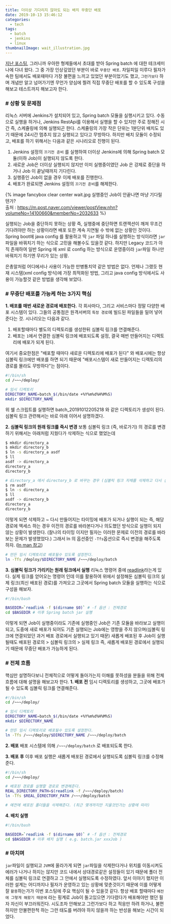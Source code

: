 ```yaml
---
title: 더이상 기다리지 않아도 되는 배치 무중단 배포
date: 2019-10-13 15:46:12
categories:
  - tech
tags: 
  - batch
  - jenkins
  - linux
thumbnailImage: wait_illustration.jpg
---
```


[지난 포스팅](https://taetaetae.github.io/2019/09/29/woowabros-spring-batch/), 그러니까 우아한 형제들에서 초대를 받아 Spring batch 에 대한 테크세미나에 다녀 왔다. 그 중 가장 인상깊었던 부분이 바로 `무중단 배포`. 차일피일 미루다 필자가 속한 팀에서도 배포때마다 가장 불편을 느끼고 있었던 부분이었기도 했고<!--more -->, `그런가보다` 하며 개념만 알고 넘어가기엔 무언가 양심에 찔려 직접 무중단 배포를 할 수 있도록 구성을 해보고 테스트까지 해보고자 한다.

### # 상황 및 문제점
리눅스 서버에 Jenkins가 설치되어 있고, Spring batch 모듈을 실행시키고 있다. 수동으로 실행을 하거나, Jenkins RestApi를 이용해서 실행을 할 수 있지만 주로 정해진 시간 즉, 스케쥴링에 의해 실행되곤 한다. 스케쥴링의 가장 작은 단위는 1분단위 배치도 있기 때문에 24시간 멈추지 않고 실행되고 있다고 무방하다. 하지만 배치 모듈이 수정되고, 배포를 하기 위해서는 다음과 같은 시나리오로 진행이 된다.
1. Jenkins 설정의 `끄기전 준비` 를 실행하여 더이상 Jenkins에 의해 Spring batch 모듈(이하 Job)이 실행되지 않도록 한다.
2. 새로운 Job은 더이상 실행되지 않지만 이미 실행중이였던 Job 은 강제로 중단을 하거나 Job 이 끝날때까지 기다린다.
3. 실행중인 Job이 없을 경우 이제 배포를 진행한다.
4. 배포가 완료되면 Jenkins 설정의 `끄기전 준비`를 해제한다.

{% image fancybox clear center wait.jpg 실행중인 Job이 안끝나면 마냥 기다릴텐가? <br>출처 : https://m.post.naver.com/viewer/postView.nhn?volumeNo=14100660&memberNo=2032633 %}


실행되는 Job을 중단하지 못하는 상황 즉, 실행중에 중단하면 트랜잭션이 깨져 무조건 기다려야만 하는 상황이라면 배포 또한 계속 지연될 수 밖에 없는 상황인 것이다. Spring boot에 java config 를 활용하고 딱 `jar` 파일 하나를 실행하는 방식이라면 `jar`파일을 바꿔치기 하는 식으로 고민을 해볼수도 있을것 같다. 하지만 Legacy 코드가 아직 존재하여 일반 Spring 에 xml 로 config 하는 방식으로 운영중이라 `jar`파일 하나만 바꿔치기 하기엔 무리가 있는 상황. 

은총알처럼 어디에서나 사용이 가능한 만병통치약 같은 방법은 없다. 언제나 그랬듯 현재 시스템(xml config 방식)에 가장 최적화된 방법, 그리고 java config 방식에서도 사용이 가능할것 같은 방법을 생각해 보았다.

### # 무중단 배포를 가능케 하는 3가지 핵심
**1. 배포를 매번 새로운 경로에 배포한다.**
각 회사마다, 그리고 서비스마다 정말 다양한 배포 시스템이 있다. 그들의 공통점은 원격서버의 `특정 경로`에 빌드된 파일들을 밀어 넣어준다는 것. 시나리오는 다음과 같다.
1. 배포할때마다 별도의 디렉토리를 생성한뒤 심볼릭 링크를 연결해준다.
2. 배포는 `1`에서 연결한 심볼릭 링크에 배포되도록 설정, 결국 매번 만들어지는 디렉토리에 배포가 되게 된다.

여기서 중요한점은 "배포할 때마다 새로운 디렉토리에 배포가 된다" 와 배포시에는 항상 심볼릭 링크에만 배포를 하면 되기 때문에 "배포시스템이 새로 만들어지는 디렉토리의 경로를 몰라도 무방하다"는 점이다.
```bash
#!/bin/sh
cd /~~~/deploy/

# 임시 디렉토리
DIRECTORY_NAME=batch_$(/bin/date +%Y%m%d%H%M%S)
mkdir $DIRECTORY_NAME
```
위 쉘 스크립트를 실행하면 batch_20191012205218 와 같은 디렉토리가 생성이 된다. 심볼릭 링크 관련해서는 바로 아래 이어서 설명하겠다.

**2. 심볼릭 링크의 원래 링크를 즉시 변경**
보통 심볼릭 링크 (즉, 바로가기) 의 경로를 변경하기 위해서는 아래처럼 지웠다가 삭제하는 식으로 했었는데
```bash
$ mkdir directory_a
$ mkdir directory_b
$ ln -s directory_a asdf
$ ll
asdf -> directory_a
directory_a
directory_b

# directory_a 에서 directory_b 로 바꾸는 경우 (심볼릭 링크 자체를 삭제하고 다시 심볼릭 링크 생성)
$ rm asdf
$ ln -s directory_a
$ ll
asdf -> directory_b
directory_a
directory_b
```

이렇게 되면 삭제하고 \~ 다시 만들어지는 타이밍에 배포가 되거나 실행이 되는 즉, 해당 경로에 엑세스 하는 경우 이전의 경로를 바라본다거나 의도했던 방식으로 실행이 되지 않는 상황이 발생한다. (찰나의 타이밍 이지만 필자는 이러한 문제로 이전의 경로를 바라보는 문제가 발생했었다.) 그래서 ln 의 옵션중인 `-Tfs`옵션으로 즉시 변경을 해주도록 하자. ([ln man 참고](https://linux.die.net/man/1/ln))
```bash
# 만든 임시 디렉토리로 배포될수 있도록 설정한다.
ln -Tfs /deploy/$DIRECTORY_NAME /~~~/deploy/batch
```

**3. 심볼릭 링크가 가리키는 원래 링크에서 실행**
리눅스 명령어 중에 [readlink](https://linux.die.net/man/1/readlink)라는게 있다. 실제 링크를 얻어오는 명령어 인데 이를 활용하여 위에서 설정해둔 심볼릭 링크의 실제 링크(최신 배포된 경로)를 가져오고 그곳에서 Spring batch 모듈을 실행하는 식으로 구성을 해보자.
```bash
#!/bin/bash

BASEDIR=`readlink -f $(dirname $0)` # -f 옵션 : 전체경로
cd $BASEDIR # 이후 Spring batch jar 실행
```
이렇게 되면 Job이 실행중이라도 기존에 실행중인 Job은 기존 모듈을 바라보고 실행이 되고, 도중에 새로 배포가 되어도 기존 실행되는 Job에는 영향을 주지 않으며(심볼릭 링크에 연결되었던 과거 배포 경로에서 실행되고 있기 때문) 새롭게 배포된 후 Job이 실행될때도 배포된 경로의 > 심볼릭 링크의 > 실제 링크 즉, 새롭게 배포된 경로에서 실행되기 때문에 무중단 배포가 가능하게 된다.

### # 전체 흐름
핵심만 설명하다보니 전체적으로 어떻게 돌아가는지 이해를 못하셨을 분들을 위해 전체 흐름에 대해 설명을 해보고자 한다.
**1. 배포 전**
  임시 디렉토리를 생성하고, 그곳에 배포가 될 수 있도록 심볼릭 링크를 연결해준다.
  ```bash
  #!/bin/sh
  cd /~~~/deploy/

  # 임시 디렉토리
  DIRECTORY_NAME=batch_$(/bin/date +%Y%m%d%H%M%S)
  mkdir $DIRECTORY_NAME

  # 만든 임시 디렉토리로 배포될수 있도록 설정한다.
  ln -Tfs /~~~/deploy/$DIRECTORY_NAME /~~~/deploy/batch
  ```

**2. 배포**
  배포 시스템에 의해 `/~~~/deploy/batch` 로 배포되도록 한다.

**3. 배포 후**
  이후 배포 실행은 새롭게 배포된 경로에서 실행되도록 심볼릭 링크를 수정해준다.
  ```bash
  #!/bin/sh
  cd /~~~/deploy/

  # 배포된 경로를 실행할 경로로 변경해준다.
  REAL_DIRECTORY_PATH=$(readlink -f /~~~/deploy/batch)
  ln -Tfs $REAL_DIRECTORY_PATH /~~~/deploy/batch

  # 예전에 배포된 폴더들을 삭제해준다. (최근 몇개까지만 지울것인가는 상황에 따라)
  ```
  
**4. 배치 실행**
  ```bash
  #!/bin/bash

  BASEDIR=`readlink -f $(dirname $0)` # -f 옵션 : 전체경로
  cd $BASEDIR # 이후 배치 실행 ( e.g. batch.jar xxxJob )
  ```

### # 마치며
`jar`파일이 실행되고 `JVM`에 올라가게 되면 `jar`파일을 삭제한다거나 위치를 이동시켜도 에러가 나거나 하지는 않지만 코드 내에서 상대경로같은 설정들이 있기 때문에 폴더 전체를 심볼릭 링크로 연결하고 그 안에서 실행되도록 수정하였다. 앞서 이야기 했지만 이러한 설계는 어디까지나 필자가 운영하고 있는 상황에 맞춘것이기 때문에 이를 어떻게 잘 `활용`하는가가 이번 포스팅에 주요 핵심이 될 수 있을것 같다.
항상 배포 할때마다 `예전에 그렇게 해왔기 때문에` 라는 핑계로 Job이 돌고있으면 기다렸다가 배포해야만 했던 필자 자신이 부끄러워진다. 시도조차 안해보고 그런가보다 하고 적응만 하려 하거나, 불편하지만 안불편한척 하는 그런 태도를 버려야 하지 않을까 하는 반성을 해보는 시간이 되었다.
<br><br><br>